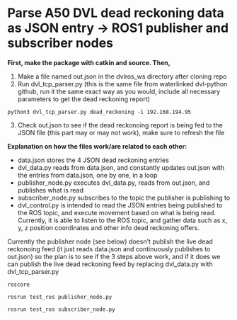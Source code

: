 # Parse A50 DVL dead reckoning data as JSON entry -> ROS1 publisher and subscriber nodes

**First, make the package with catkin and source. Then,**
1. Make a file named out.json in the dvlros_ws directory after cloning repo 
2. Run dvl_tcp_parser.py (this is the same file from waterlinked dvl-python github, run it the same exact way as you would, include all necessary parameters to get the dead reckoning report)
```
python3 dvl_tcp_parser.py dead_reckoning -i 192.168.194.95
```
3. Check out.json to see if the dead reckonoing report is being fed to the JSON file (this part may or may not work), make sure to refresh the file

**Explanation on how the files work/are related to each other:**
- data.json stores the 4 JSON dead reckoning entries
- dvl_data.py reads from data.json, and constantly updates out.json with the entries from data.json, one by one, in a loop
- publisher_node.py executes dvl_data.py, reads from out.json, and publishes what is read
- subscriber_node.py subscribes to the topic the publisher is publishing to
- dvl_control.py is intended to read the JSON entries being published to the ROS topic, and execute movement based on what is being read. Currently, it is able to listen to the ROS topic, and gather data such as x, y, z position coordinates and other info dead reckoning offers. 

Currently the publisher node (see below) doesn't publish the live dead reckonoing feed (it just reads data.json and continuously publishes to out.json) so the plan is to see if the 3 steps above work, and if it does we can publish the live dead reckoning feed by replacing dvl_data.py with dvl_tcp_parser.py


```
roscore
```

```
rosrun test_ros publisher_node.py
```
```
rosrun test_ros subscriber_node.py
```

